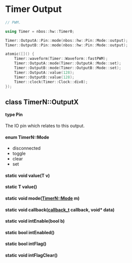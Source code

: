 # Timer Output

```c++
// PWM.

using Timer = nbos::hw::Timer0;

Timer::OutputA::Pin::mode(nbos::hw::Pin::Mode::output);
Timer::OutputB::Pin::mode(nbos::hw::Pin::Mode::output);

atomic([]() {
    Timer::waveform(Timer::Waveform::fastPWM);
    Timer::OutputA::mode(Timer::OutputA::Mode::set);
    Timer::OutputB::mode(Timer::OutputB::Mode::set);
    Timer::OutputA::value(128);
    Timer::OutputB::value(128);
    Timer::clock(Timer::Clock::div8);
});
```

## class TimerN::OutputX

#### type Pin
The IO pin which relates to this output.

#### enum TimerN::Mode
* disconnected
* toggle
* clear
* set

#### static void value(T v)

#### static T value()

#### static void mode([TimerN::Mode](output.hpp.md#enum-timernmode) m)

#### static void callback([callback_t](../type.hpp.md#using-callbackt--void-void) callback, void\* data)

#### static void intEnable(bool b)

#### static bool intEnabled()

#### static bool intFlag()

#### static void intFlagClear()
